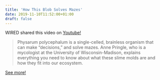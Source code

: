 ```yaml
---
title: 'How This Blob Solves Mazes'
date: 2019-11-10T11:52:00+01:00
draft: false
---
```


  
WIRED shared this video on [Youtube!](https://www.youtube.com/watch?v=7YWbY7kWesI)

> Physarum polycephalum is a single-celled, brainless organism that can make “decisions,” and solve mazes. Anne Pringle, who is a mycologist at the University of Wisconsin-Madison, explains everything you need to know about what these slime molds are and how they fit into our ecosystem.

[See more!](https://www.youtube.com/watch?v=7YWbY7kWesI)
